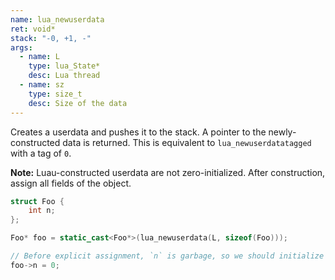 ```yaml
---
name: lua_newuserdata
ret: void*
stack: "-0, +1, -"
args:
  - name: L
    type: lua_State*
    desc: Lua thread
  - name: sz
    type: size_t
    desc: Size of the data
---
```


Creates a userdata and pushes it to the stack. A pointer to the newly-constructed data is returned. This is equivalent to `lua_newuserdatatagged` with a tag of `0`.

**Note:** Luau-constructed userdata are not zero-initialized. After construction, assign all fields of the object.

```cpp title="Example" hl_lines="5"
struct Foo {
	int n;
};

Foo* foo = static_cast<Foo*>(lua_newuserdata(L, sizeof(Foo)));

// Before explicit assignment, `n` is garbage, so we should initialize it ourselves:
foo->n = 0;
```
